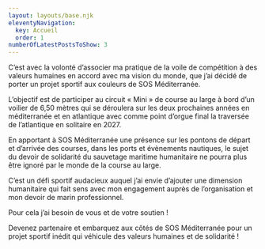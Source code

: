 ```yaml
---
layout: layouts/base.njk
eleventyNavigation:
  key: Accueil
  order: 1
numberOfLatestPostsToShow: 3
---
```


C’est avec la volonté d’associer ma pratique de la voile de compétition à des valeurs humaines en
accord avec ma vision du monde, que j’ai décidé de porter un projet sportif aux couleurs de SOS
Méditerranée.

L’objectif est de participer au circuit « Mini » de course au large à bord d’un voilier de 6,50 mètres
qui se déroulera sur les deux prochaines années en méditerranée et en atlantique avec comme
point d’orgue final la traversée de l’atlantique en solitaire en 2027.

En apportant à SOS Méditerranée une présence sur les pontons de départ et d’arrivée des
courses, dans les ports et évènements nautiques, le sujet du devoir de solidarité du sauvetage
maritime humanitaire ne pourra plus être ignoré par le monde de la course au large.

C’est un défi sportif audacieux auquel j’ai envie d’ajouter une dimension humanitaire qui fait sens
avec mon engagement auprès de l’organisation et mon devoir de marin professionnel.

Pour cela j’ai besoin de vous et de votre soutien !

Devenez partenaire et embarquez aux côtés de SOS Méditerranée pour un projet sportif inédit qui
véhicule des valeurs humaines et de solidarité !
